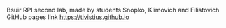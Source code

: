 Bsuir RPI second lab, made by students Snopko, Klimovich and Filistovich
GitHub pages link https://tivistius.github.io
